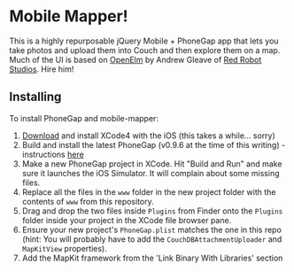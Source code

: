 # Mobile Mapper!

This is a highly repurposable jQuery Mobile + PhoneGap app that lets you take photos and upload them into Couch and then explore them on a map. Much of the UI is based on [OpenElm](https://github.com/andrewgleave/OpenElm) by Andrew Gleave of [Red Robot Studios](http://www.redrobotstudios.com/). Hire him!

## Installing

To install PhoneGap and mobile-mapper:

1. [Download](http://developer.apple.com/devcenter/ios) and install XCode4 with the iOS (this takes a while... sorry)
2. Build and install the latest PhoneGap (v0.9.6 at the time of this writing) - instructions [here](https://github.com/phonegap/phonegap-iphone)
3. Make a new PhoneGap project in XCode. Hit "Build and Run" and make sure it launches the iOS Simulator. It will complain about some missing files.
4. Replace all the files in the `www` folder in the new project folder with the contents of `www` from this repository.
5. Drag and drop the two files inside `Plugins` from Finder onto the `Plugins` folder inside your project in the XCode file browser pane.
6. Ensure your new project's `PhoneGap.plist` matches the one in this repo (hint: You will probably have to add the `CouchDBAttachmentUploader` and `MapKitView` properties).
7. Add the MapKit framework from the 'Link Binary With Libraries' section